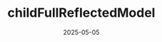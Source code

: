 ---
api_tags:
- class
categories:
- api
- testlib API
contributors:
- Elwardi
date: '2025-05-05'
description: 'a child model mimiking original OpenFOAM child models

  and keeping an optional subModel that participates in RTS'
foamCD:
  ctors:
  - access: public
    definition_file: https://github.com/FoamScience/openfoam-reflections/blob/wrap/src/testlib/lvl2Support/childFullReflectedModel/childFullReflectedModel.H#L22-L22
    documentation:
      deprecated: ''
      description: Construct from dictionary
      returns: ''
      since: ''
    is_const: false
    is_constructor: true
    is_defaulted: false
    is_deleted: false
    is_deprecated: 0
    is_destructor: false
    is_final: false
    is_noexcept: false
    is_override: false
    is_pure_virtual: false
    is_static: false
    is_virtual: false
    name: childFullReflectedModel
    parameters: []
    return_type: null
    signature: explicit childFullReflectedModel(const dictionary& dict)
  documentation:
    deprecated: ''
    description: 'a child model mimiking original OpenFOAM child models

      and keeping an optional subModel that participates in RTS'
    is_deprecated: false
    params: {}
    returns: ''
    since: ''
  dtor:
    access: public
    definition_file: https://github.com/FoamScience/openfoam-reflections/blob/wrap/src/testlib/lvl2Support/childFullReflectedModel/childFullReflectedModel.H#L25-L25
    documentation:
      deprecated: ''
      description: Destruct childFullReflectedModels
      returns: ''
      since: ''
    is_const: false
    is_constructor: false
    is_defaulted: false
    is_deleted: false
    is_deprecated: 0
    is_destructor: true
    is_final: false
    is_noexcept: false
    is_override: false
    is_pure_virtual: false
    is_static: false
    is_virtual: false
    name: ~childFullReflectedModel
    parameters: []
    return_type: null
    signature: virtual ~childFullReflectedModel() = default
  enclosed_entities: []
  factory_methods: []
  fields:
    private: []
    protected: []
    public: []
  filename: https://github.com/FoamScience/openfoam-reflections/blob/wrap/src/testlib/lvl2Support/childFullReflectedModel/childFullReflectedModel.H#L11-L37
  interface:
    abstract_in_base_methods: []
    abstract_methods: []
    public_bases: []
    public_methods:
    - access: public
      name: type
      overloads:
      - access: public
        definition_file: https://github.com/FoamScience/openfoam-reflections/blob/wrap/src/testlib/lvl2Support/childFullReflectedModel/childFullReflectedModel.H#L19-L19
        documentation:
          deprecated: ''
          description: Runtime type name
          returns: ''
          since: ''
        is_const: false
        is_constructor: false
        is_defaulted: 0
        is_deleted: false
        is_deprecated: 0
        is_destructor: false
        is_final: 0
        is_noexcept: false
        is_override: 0
        is_pure_virtual: 0
        is_static: 0
        is_virtual: 1
        name: type
        parameters: []
        return_type: void
        signature: virtual void type()
    - access: public
      name: clone
      overloads:
      - access: public
        definition_file: https://github.com/FoamScience/openfoam-reflections/blob/wrap/src/testlib/lvl2Support/childFullReflectedModel/childFullReflectedModel.H#L28-L28
        documentation:
          deprecated: ''
          description: Update childFullReflectedModel
          returns: ''
          since: ''
        is_const: false
        is_constructor: false
        is_defaulted: 0
        is_deleted: false
        is_deprecated: 0
        is_destructor: false
        is_final: 0
        is_noexcept: false
        is_override: 0
        is_pure_virtual: 0
        is_static: 0
        is_virtual: 1
        name: clone
        parameters: []
        return_type: void
        signature: virtual autoPtr<fullReflectedModel> clone() const
    - access: public
      name: verifyType
      overloads:
      - access: public
        definition_file: https://github.com/FoamScience/openfoam-reflections/blob/wrap/src/testlib/lvl2Support/childFullReflectedModel/childFullReflectedModel.H#L31-L33
        documentation:
          deprecated: ''
          description: Verify type name
          returns: ''
          since: ''
        is_const: false
        is_constructor: false
        is_defaulted: 0
        is_deleted: false
        is_deprecated: 0
        is_destructor: false
        is_final: 0
        is_noexcept: false
        is_override: 0
        is_pure_virtual: 0
        is_static: 0
        is_virtual: 1
        name: verifyType
        parameters: []
        return_type: void
        signature: virtual word verifyType() const
    static_methods:
    - name: typeName_
      overloads:
      - access: public
        definition_file: https://github.com/FoamScience/openfoam-reflections/blob/wrap/src/testlib/lvl2Support/childFullReflectedModel/childFullReflectedModel.H#L19-L19
        documentation:
          deprecated: ''
          description: Runtime type name
          returns: ''
          since: ''
        is_const: false
        is_constructor: false
        is_defaulted: 0
        is_deleted: false
        is_deprecated: 0
        is_destructor: false
        is_final: 0
        is_noexcept: false
        is_override: 0
        is_pure_virtual: 0
        is_static: 1
        is_virtual: 0
        name: typeName_
        parameters: []
        return_type: void
        signature: static void typeName_()
  knowledge_requirements:
  - classes
  - default_delete
  - inheritance
  - openfoam_basics
  member_type_aliases:
    private: []
    protected: []
    public: []
  mpi_comms:
    handles_member_reference_through_mpi: false
    has_member_reference: false
    linked_lists: false
    parallel_streams: false
    random_access_lists: false
  namespace: Foam
  openfoam_dsl:
    RTS:
      RTS_table_names: []
      base_RTS_classes: []
      class_role: unknown
      is_RTS_base: false
      is_RTS_child: false
      plugin_active: true
      rts_status: partial
    reflection:
      is_reflectable: false
      reflection_error: ''
      reflection_type: ''
      standard_config: ''
      standard_config_details: ''
  private_bases: []
  private_methods: []
  protected_bases: []
  protected_methods: []
  signature: 'class childFullReflectedModel : public fullReflectedModel'
  standard_config: ''
  unit_tests: []
layout: class
title: childFullReflectedModel
url: /api/Foam_childFullReflectedModel
weight: 20
---